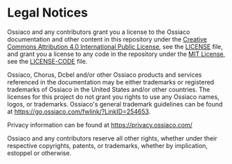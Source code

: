 # Legal Notices

Ossiaco and any contributors grant you a license to the Ossiaco documentation and other content
in this repository under the [Creative Commons Attribution 4.0 International Public License](https://creativecommons.org/licenses/by/4.0/legalcode),
see the [LICENSE](LICENSE) file, and grant you a license to any code in the repository under the [MIT License](https://opensource.org/licenses/MIT), see the
[LICENSE-CODE](LICENSE-CODE) file.

Ossiaco, Chorus, Dcbel and/or other Ossiaco products and services referenced in the documentation
may be either trademarks or registered trademarks of Ossiaco in the United States and/or other countries.
The licenses for this project do not grant you rights to use any Ossiaco names, logos, or trademarks.
Ossiaco's general trademark guidelines can be found at https://go.ossiaco.com/fwlink/?LinkID=254653.

Privacy information can be found at https://privacy.ossiaco.com/

Ossiaco and any contributors reserve all other rights, whether under their respective copyrights, patents,
or trademarks, whether by implication, estoppel or otherwise.
